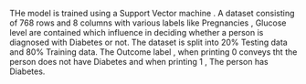 THe model is trained using  a Support Vector machine . A dataset consisting of 768 rows and 8 columns with various labels like Pregnancies , Glucose level  are contained which influence in deciding whether a person is diagnosed with Diabetes or not. The dataset is split into 20% Testing data and 80% Training data. The Outcome label , when printing 0 conveys tht the person does not have Diabetes and when printing 1 , The person has Diabetes.
